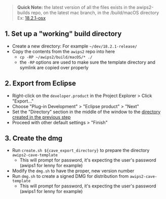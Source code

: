 > **Quick Note:** the latest version of all the files exists in the awips2-builds repo, on the latest mac branch, in the /build/macOS directory  
> Ex: [18.2.1-osx](https://github.com/Unidata/awips2/tree/unidata_18.2.1-osx/build/macOS)

## 1. Set up a "working" build directory

- Create a new directory: For example `~/dev/18.2.1-release/`
- Copy the contents from the `awips2` repo into here
   - `cp -RP ~/awips2/build/macOS/* ./`
   - the `-RP` options are used to make sure the template directory and symlink are copied over properly

## 2. Export from Eclipse

- Right-click on the `developer.product` in the Project Explorer > Click "Export..."
- Choose "Plug-in Development" > "Eclipse product" > "Next"
- Set the "Directory" section in the middle of the window to the [directory created in the previous step](#1-set-up-a-working-build-directory)
- Proceed with other default settings > "Finish"

## 3. Create the dmg

- Run `create.sh ${cave_export_directory}` to prepare the directory `awips2-cave-template`
    - This will prompt for password, it's expecting the user's password (awips1 for lenny for example)
- Modify the `dmg.sh` to have the proper, new version number
- Run `dmg.sh` to create a signed DMG for distribution from `awips2-cave-template`
    - This will prompt for password, it's expecting the user's password (awips1 for lenny for example)
